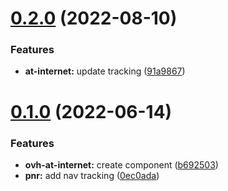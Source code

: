 # [0.2.0](https://github.com/ovh/manager/compare/@ovh-ux/ovh-at-internet@0.1.0...@ovh-ux/ovh-at-internet@0.2.0) (2022-08-10)


### Features

* **at-internet:** update tracking ([91a9867](https://github.com/ovh/manager/commit/91a9867d7a37111a13e6f3f68695f316fa06ca76))



# [0.1.0](https://github.com/ovh/manager/compare/@ovh-ux/ovh-at-internet@0.0.0...@ovh-ux/ovh-at-internet@0.1.0) (2022-06-14)


### Features

* **ovh-at-internet:** create component ([b692503](https://github.com/ovh/manager/commit/b692503df0ed2d91bf0ff4e44af85d4b7dddc350))
* **pnr:** add nav tracking ([0ec0ada](https://github.com/ovh/manager/commit/0ec0adae23428bf77e9808b1e86f4e917583d376))



